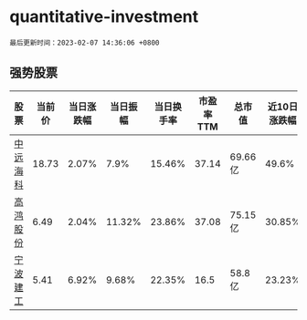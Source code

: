 # quantitative-investment

`最后更新时间：2023-02-07 14:36:06 +0800`

## 强势股票

|股票|当前价|当日涨跌幅|当日振幅|当日换手率|市盈率TTM|总市值|近10日涨跌幅|
|----|----|----|----|----|----|----|----|
|[中远海科](https://xueqiu.com/S/SZ002401)|18.73|2.07%|7.9%|15.46%|37.14|69.66亿|49.6%|
|[高鸿股份](https://xueqiu.com/S/SZ000851)|6.49|2.04%|11.32%|23.86%|37.08|75.15亿|30.85%|
|[宁波建工](https://xueqiu.com/S/SH601789)|5.41|6.92%|9.68%|22.35%|16.5|58.8亿|23.23%|

